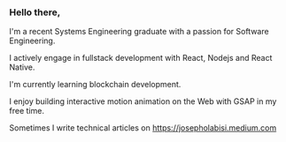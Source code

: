 ### Hello there,

I'm a recent Systems Engineering graduate with a passion for Software Engineering. 

I actively engage in fullstack development with React, Nodejs and React Native.

I'm currently learning blockchain development.

I enjoy building interactive motion animation on the Web with GSAP in my free time.

Sometimes I write technical articles on https://josepholabisi.medium.com 



<!--
**dabigjoe6/dabigjoe6** is a ✨ _special_ ✨ repository because its `README.md` (this file) appears on your GitHub profile.

Here are some ideas to get you started:

- 🔭 I’m currently working on ...
- 🌱 I’m currently learning ...
- 👯 I’m looking to collaborate on ...
- 🤔 I’m looking for help with ...
- 💬 Ask me about ...
- 📫 How to reach me: ...
- 😄 Pronouns: ...
- ⚡ Fun fact: ...
-->
